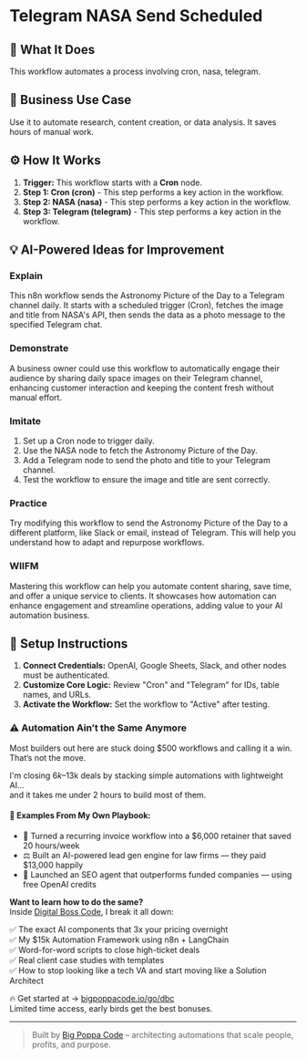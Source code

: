 # Telegram NASA Send Scheduled

## 🚀 What It Does
This workflow automates a process involving cron, nasa, telegram.

## 💼 Business Use Case
Use it to automate research, content creation, or data analysis. It saves hours of manual work.

## ⚙️ How It Works
1.  **Trigger:** This workflow starts with a **Cron** node.
2. **Step 1: Cron (cron)** - This step performs a key action in the workflow.
3. **Step 2: NASA (nasa)** - This step performs a key action in the workflow.
4. **Step 3: Telegram (telegram)** - This step performs a key action in the workflow.

## 💡 AI-Powered Ideas for Improvement
### Explain
This n8n workflow sends the Astronomy Picture of the Day to a Telegram channel daily. It starts with a scheduled trigger (Cron), fetches the image and title from NASA's API, then sends the data as a photo message to the specified Telegram chat.

### Demonstrate
A business owner could use this workflow to automatically engage their audience by sharing daily space images on their Telegram channel, enhancing customer interaction and keeping the content fresh without manual effort.

### Imitate
1. Set up a Cron node to trigger daily.
2. Use the NASA node to fetch the Astronomy Picture of the Day.
3. Add a Telegram node to send the photo and title to your Telegram channel.
4. Test the workflow to ensure the image and title are sent correctly.

### Practice
Try modifying this workflow to send the Astronomy Picture of the Day to a different platform, like Slack or email, instead of Telegram. This will help you understand how to adapt and repurpose workflows.

### WIIFM
Mastering this workflow can help you automate content sharing, save time, and offer a unique service to clients. It showcases how automation can enhance engagement and streamline operations, adding value to your AI automation business.

## 🔧 Setup Instructions
1. **Connect Credentials:** OpenAI, Google Sheets, Slack, and other nodes must be authenticated.
2. **Customize Core Logic:** Review "Cron" and "Telegram" for IDs, table names, and URLs.
3. **Activate the Workflow:** Set the workflow to "Active" after testing.

### ⚠️ Automation Ain’t the Same Anymore

Most builders out here are stuck doing $500 workflows and calling it a win.  
That’s not the move.  

I'm closing $6k–$13k deals by stacking simple automations with lightweight AI...  
and it takes me under 2 hours to build most of them.

#### 🧠 Examples From My Own Playbook:
- 🔁 Turned a recurring invoice workflow into a $6,000 retainer that saved 20 hours/week  
- ⚖️ Built an AI-powered lead gen engine for law firms — they paid $13,000 happily  
- 🚀 Launched an SEO agent that outperforms funded companies — using free OpenAI credits  

**Want to learn how to do the same?**  
Inside [Digital Boss Code](https://bigpoppacode.io/go/dbc), I break it all down:

✅ The exact AI components that 3x your pricing overnight  
✅ My $15k Automation Framework using n8n + LangChain  
✅ Word-for-word scripts to close high-ticket deals  
✅ Real client case studies with templates  
✅ How to stop looking like a tech VA and start moving like a Solution Architect  

🔥 Get started at → [bigpoppacode.io/go/dbc](https://bigpoppacode.io/go/dbc)  
Limited time access, early birds get the best bonuses.

---
> Built by [Big Poppa Code](https://bigpoppacode.io) – architecting automations that scale people, profits, and purpose.
